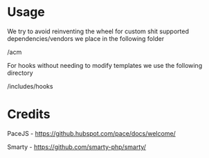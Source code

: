# Usage

We try to avoid reinventing the wheel for custom shit supported dependencies/vendors we place in the following folder

/acm

For hooks without needing to modify templates we use the following directory

/includes/hooks


# Credits

PaceJS - https://github.hubspot.com/pace/docs/welcome/

Smarty - https://github.com/smarty-php/smarty/
